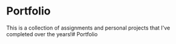 # Portfolio
This is a collection of assignments and personal projects that I've completed over the years!# Portfolio
